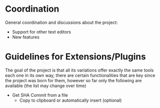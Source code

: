 # Coordination

General coordination and discussions about the project:
* Support for other text editors
* New features

# Guidelines for Extensions/Plugins

The goal of the project is that all its variations offer exactly the same tools each one in its own way, there are certain functionalities that are key since the project was born for them, however so far only the following are available (the list may change over time)

* Get SHA Commit from a file
    * Copy to clipboard or automatically insert (optional)
